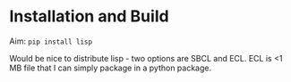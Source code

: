# Installation and Build

Aim: `pip install lisp`

Would be nice to distribute lisp - two options are SBCL and ECL. ECL is <1 MB file that I can simply package in a python package.